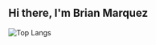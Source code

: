 ## Hi there, I'm Brian Marquez
![Top Langs](https://github-readme-stats.vercel.app/api/top-langs/?username=brimar3003&layout=compact)
